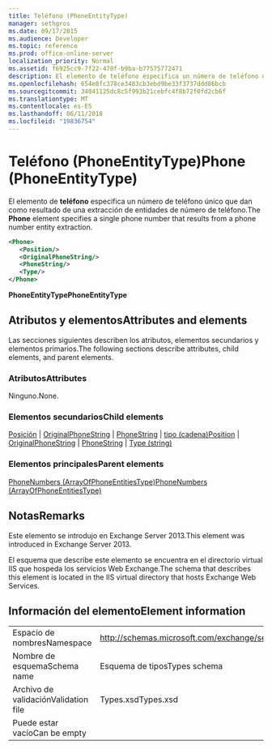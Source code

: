 ```yaml
---
title: Teléfono (PhoneEntityType)
manager: sethgros
ms.date: 09/17/2015
ms.audience: Developer
ms.topic: reference
ms.prod: office-online-server
localization_priority: Normal
ms.assetid: f6925cc9-7f22-478f-b9ba-b77575772471
description: El elemento de teléfono especifica un número de teléfono único que dan como resultado de una extracción de entidades de número de teléfono.
ms.openlocfilehash: 654e8fc378ce3483cb3ebd9be33f3737ddd86bcb
ms.sourcegitcommit: 34041125dc8c5f993b21cebfc4f8b72f0fd2cb6f
ms.translationtype: MT
ms.contentlocale: es-ES
ms.lasthandoff: 06/11/2018
ms.locfileid: "19836754"
---
```

# <a name="phone-phoneentitytype"></a><span data-ttu-id="2c278-103">Teléfono (PhoneEntityType)</span><span class="sxs-lookup"><span data-stu-id="2c278-103">Phone (PhoneEntityType)</span></span>

<span data-ttu-id="2c278-104">El elemento de **teléfono** especifica un número de teléfono único que dan como resultado de una extracción de entidades de número de teléfono.</span><span class="sxs-lookup"><span data-stu-id="2c278-104">The **Phone** element specifies a single phone number that results from a phone number entity extraction.</span></span> 
  
```XML
<Phone>
   <Position/>
   <OriginalPhoneString/>
   <PhoneString/>
   <Type/>
</Phone>
```

 <span data-ttu-id="2c278-105">**PhoneEntityType**</span><span class="sxs-lookup"><span data-stu-id="2c278-105">**PhoneEntityType**</span></span>
## <a name="attributes-and-elements"></a><span data-ttu-id="2c278-106">Atributos y elementos</span><span class="sxs-lookup"><span data-stu-id="2c278-106">Attributes and elements</span></span>

<span data-ttu-id="2c278-107">Las secciones siguientes describen los atributos, elementos secundarios y elementos primarios.</span><span class="sxs-lookup"><span data-stu-id="2c278-107">The following sections describe attributes, child elements, and parent elements.</span></span>
  
### <a name="attributes"></a><span data-ttu-id="2c278-108">Atributos</span><span class="sxs-lookup"><span data-stu-id="2c278-108">Attributes</span></span>

<span data-ttu-id="2c278-109">Ninguno.</span><span class="sxs-lookup"><span data-stu-id="2c278-109">None.</span></span>
  
### <a name="child-elements"></a><span data-ttu-id="2c278-110">Elementos secundarios</span><span class="sxs-lookup"><span data-stu-id="2c278-110">Child elements</span></span>

<span data-ttu-id="2c278-111">[Posición](position.md) | [OriginalPhoneString](originalphonestring.md) | [PhoneString](phonestring.md) | [tipo (cadena)](type-string.md)</span><span class="sxs-lookup"><span data-stu-id="2c278-111">[Position](position.md) | [OriginalPhoneString](originalphonestring.md) | [PhoneString](phonestring.md) | [Type (string)](type-string.md)</span></span>
  
### <a name="parent-elements"></a><span data-ttu-id="2c278-112">Elementos principales</span><span class="sxs-lookup"><span data-stu-id="2c278-112">Parent elements</span></span>

[<span data-ttu-id="2c278-113">PhoneNumbers (ArrayOfPhoneEntitiesType)</span><span class="sxs-lookup"><span data-stu-id="2c278-113">PhoneNumbers (ArrayOfPhoneEntitiesType)</span></span>](phonenumbers-arrayofphoneentitiestype.md)
  
## <a name="remarks"></a><span data-ttu-id="2c278-114">Notas</span><span class="sxs-lookup"><span data-stu-id="2c278-114">Remarks</span></span>

<span data-ttu-id="2c278-115">Este elemento se introdujo en Exchange Server 2013.</span><span class="sxs-lookup"><span data-stu-id="2c278-115">This element was introduced in Exchange Server 2013.</span></span>
  
<span data-ttu-id="2c278-116">El esquema que describe este elemento se encuentra en el directorio virtual IIS que hospeda los servicios Web Exchange.</span><span class="sxs-lookup"><span data-stu-id="2c278-116">The schema that describes this element is located in the IIS virtual directory that hosts Exchange Web Services.</span></span>
  
## <a name="element-information"></a><span data-ttu-id="2c278-117">Información del elemento</span><span class="sxs-lookup"><span data-stu-id="2c278-117">Element information</span></span>

|||
|:-----|:-----|
|<span data-ttu-id="2c278-118">Espacio de nombres</span><span class="sxs-lookup"><span data-stu-id="2c278-118">Namespace</span></span>  <br/> |http://schemas.microsoft.com/exchange/services/2006/types  <br/> |
|<span data-ttu-id="2c278-119">Nombre de esquema</span><span class="sxs-lookup"><span data-stu-id="2c278-119">Schema name</span></span>  <br/> |<span data-ttu-id="2c278-120">Esquema de tipos</span><span class="sxs-lookup"><span data-stu-id="2c278-120">Types schema</span></span>  <br/> |
|<span data-ttu-id="2c278-121">Archivo de validación</span><span class="sxs-lookup"><span data-stu-id="2c278-121">Validation file</span></span>  <br/> |<span data-ttu-id="2c278-122">Types.xsd</span><span class="sxs-lookup"><span data-stu-id="2c278-122">Types.xsd</span></span>  <br/> |
|<span data-ttu-id="2c278-123">Puede estar vacío</span><span class="sxs-lookup"><span data-stu-id="2c278-123">Can be empty</span></span>  <br/> ||
   

